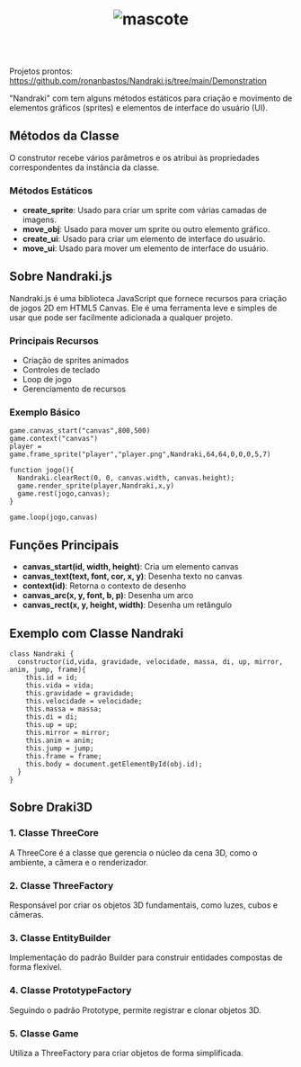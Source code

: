 <h1 align="center">
  <img src="https://i.ibb.co/n3BMNKM/logo.png" alt="mascote" border="0">
</h1>
<br>


  <script>
    Nandraki.create_ui("text_id","[hello world]")
    myjogo = {
      start: function(){
        // Nandraki.create_ui("text_id","hello world")	
      },	
    }
    fps=60;	
    game.update(myjogo.start,fps);  
  </script>


<br>

<p>Projetos prontos: <a href="https://github.com/ronanbastos/Nandraki.js/tree/main/Demonstration">https://github.com/ronanbastos/Nandraki.js/tree/main/Demonstration</a></p>

<p>"Nandraki" com tem alguns métodos estáticos para criação e movimento de elementos gráficos (sprites) e elementos de interface do usuário (UI).</p>

<h2>Métodos da Classe</h2>

<p>O construtor recebe vários parâmetros e os atribui às propriedades correspondentes da instância da classe.</p>

<h3>Métodos Estáticos</h3>

<ul>
  <li><strong>create_sprite</strong>: Usado para criar um sprite com várias camadas de imagens.</li>
  <li><strong>move_obj</strong>: Usado para mover um sprite ou outro elemento gráfico.</li>
  <li><strong>create_ui</strong>: Usado para criar um elemento de interface do usuário.</li>
  <li><strong>move_ui</strong>: Usado para mover um elemento de interface do usuário.</li>
</ul>

<h2>Sobre Nandraki.js</h2>

<p>Nandraki.js é uma biblioteca JavaScript que fornece recursos para criação de jogos 2D em HTML5 Canvas. Ele é uma ferramenta leve e simples de usar que pode ser facilmente adicionada a qualquer projeto.</p>

<h3>Principais Recursos</h3>

<ul>
  <li>Criação de sprites animados</li>
  <li>Controles de teclado</li>
  <li>Loop de jogo</li>
  <li>Gerenciamento de recursos</li>
</ul>

<h3>Exemplo Básico</h3>

<pre><code>game.canvas_start("canvas",800,500)	
game.context("canvas")
player = game.frame_sprite("player","player.png",Nandraki,64,64,0,0,0,5,7)

function jogo(){
  Nandraki.clearRect(0, 0, canvas.width, canvas.height);
  game.render_sprite(player,Nandraki,x,y)
  game.rest(jogo,canvas);
}

game.loop(jogo,canvas)</code></pre>

<h2>Funções Principais</h2>

<ul>
  <li><strong>canvas_start(id, width, height)</strong>: Cria um elemento canvas</li>
  <li><strong>canvas_text(text, font, cor, x, y)</strong>: Desenha texto no canvas</li>
  <li><strong>context(id)</strong>: Retorna o contexto de desenho</li>
  <li><strong>canvas_arc(x, y, font, b, p)</strong>: Desenha um arco</li>
  <li><strong>canvas_rect(x, y, height, width)</strong>: Desenha um retângulo</li>
</ul>

<h2>Exemplo com Classe Nandraki</h2>

<pre><code>class Nandraki {
  constructor(id,vida, gravidade, velocidade, massa, di, up, mirror, anim, jump, frame){
    this.id = id;
    this.vida = vida;
    this.gravidade = gravidade;
    this.velocidade = velocidade;
    this.massa = massa;
    this.di = di;
    this.up = up;
    this.mirror = mirror;
    this.anim = anim;
    this.jump = jump;
    this.frame = frame;
    this.body = document.getElementById(obj.id);
  }
}</code></pre>

<h2>Sobre Draki3D</h2>

<h3>1. Classe ThreeCore</h3>
<p>A ThreeCore é a classe que gerencia o núcleo da cena 3D, como o ambiente, a câmera e o renderizador.</p>

<h3>2. Classe ThreeFactory</h3>
<p>Responsável por criar os objetos 3D fundamentais, como luzes, cubos e câmeras.</p>

<h3>3. Classe EntityBuilder</h3>
<p>Implementação do padrão Builder para construir entidades compostas de forma flexível.</p>

<h3>4. Classe PrototypeFactory</h3>
<p>Seguindo o padrão Prototype, permite registrar e clonar objetos 3D.</p>

<h3>5. Classe Game</h3>
<p>Utiliza a ThreeFactory para criar objetos de forma simplificada.</p>
